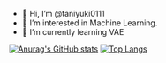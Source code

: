 - 👋 Hi, I’m @taniyuki0111
- 👀 I’m interested in Machine Learning.
- 🌱 I’m currently learning VAE

<!---
taniyuki0111/taniyuki0111 is a ✨ special ✨ repository because its `README.md` (this file) appears on your GitHub profile.
You can click the Preview link to take a look at your changes.
--->

[![Anurag's GitHub stats](https://github-readme-stats.vercel.app/api?username=taniyuki0111&theme=onedark)](https://github.com/anuraghazra/github-readme-stats)
[![Top Langs](https://github-readme-stats.vercel.app/api/top-langs/?username=taniyuki0111)](https://github.com/taniyuki0111/github-readme-stats)
